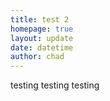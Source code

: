 ```yaml
---
title: test 2
homepage: true
layout: update
date: datetime
author: chad
---
```

testing testing testing
